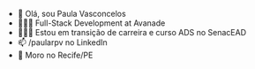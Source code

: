 - 👋 Olá, sou Paula Vasconcelos
- 👩🏼‍💻 Full-Stack Development at Avanade
- 👩🏻‍🎓 Estou em transição de carreira e curso ADS no SenacEAD
- 📫 /paularpv no LinkedIn
- 📍 Moro no Recife/PE

<!---
paularpv/paularpv is a ✨ special ✨ repository because its `README.md` (this file) appears on your GitHub profile.
You can click the Preview link to take a look at your changes.
--->
